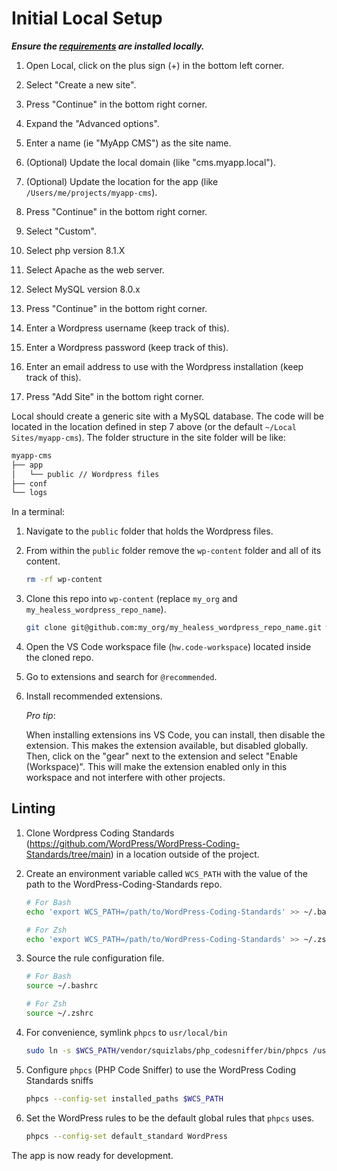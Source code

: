 # Initial Local Setup

***Ensure the [requirements](./README.md#requirements) are installed locally.***

1) Open Local, click on the plus sign (+) in the bottom left corner.

1) Select "Create a new site".

1) Press "Continue" in the bottom right corner.

1) Expand the "Advanced options".

1) Enter a name (ie "MyApp CMS") as the site name.

1) (Optional) Update the local domain (like "cms.myapp.local").

1) (Optional) Update the location for the app (like `/Users/me/projects/myapp-cms`).

1) Press "Continue" in the bottom right corner.

1) Select "Custom".

1) Select php version 8.1.X

1) Select Apache as the web server.

1) Select MySQL version 8.0.x

1) Press "Continue" in the bottom right corner.

1) Enter a Wordpress username (keep track of this).

1) Enter a Wordpress password (keep track of this).

1) Enter an email address to use with the Wordpress installation (keep track of this).

1) Press "Add Site" in the bottom right corner.

Local should create a generic site with a MySQL database.
The code will be located in the location defined in step 7 above (or the default `~/Local Sites/myapp-cms`).
The folder structure in the site folder will be like:

```txt
myapp-cms
├── app
│   └── public // Wordpress files
├── conf
└── logs
``````

In a terminal:

1) Navigate to the `public` folder that holds the Wordpress files.

1) From within the `public` folder remove the `wp-content` folder and all of its content.

    ```sh
    rm -rf wp-content
    ```

1) Clone this repo into `wp-content` (replace `my_org` and `my_healess_wordpress_repo_name`).

    ```sh
    git clone git@github.com:my_org/my_healess_wordpress_repo_name.git wp-content
    ```

1) Open the VS Code workspace file (`hw.code-workspace`) located inside the cloned repo.

1) Go to extensions and search for `@recommended`.

1) Install recommended extensions.

    *Pro tip*:

    When installing extensions ins VS Code, you can install, then disable the extension.
    This makes the extension available, but disabled globally.
    Then, click on the "gear" next to the extension and select "Enable (Workspace)".
    This will make the extension enabled only in this workspace and not interfere with other projects.

## Linting

1) Clone Wordpress Coding Standards (<https://github.com/WordPress/WordPress-Coding-Standards/tree/main>) in a location outside of the project.

1) Create an environment variable called `WCS_PATH` with the value of the path to the WordPress-Coding-Standards repo.

    ```sh
    # For Bash
    echo 'export WCS_PATH=/path/to/WordPress-Coding-Standards' >> ~/.bashrc

    # For Zsh
    echo 'export WCS_PATH=/path/to/WordPress-Coding-Standards' >> ~/.zshrc
    ```

1) Source the rule configuration file.

    ```sh
    # For Bash
    source ~/.bashrc

    # For Zsh
    source ~/.zshrc
    ```

1) For convenience, symlink `phpcs` to `usr/local/bin`

    ```sh
    sudo ln -s $WCS_PATH/vendor/squizlabs/php_codesniffer/bin/phpcs /usr/local/bin/phpcs
    ```

1) Configure `phpcs` (PHP Code Sniffer) to use the WordPress Coding Standards sniffs

    ```sh
    phpcs --config-set installed_paths $WCS_PATH
    ```

1) Set the WordPress rules to be the default global rules that `phpcs` uses.

    ```sh
    phpcs --config-set default_standard WordPress
    ```

The app is now ready for development.
